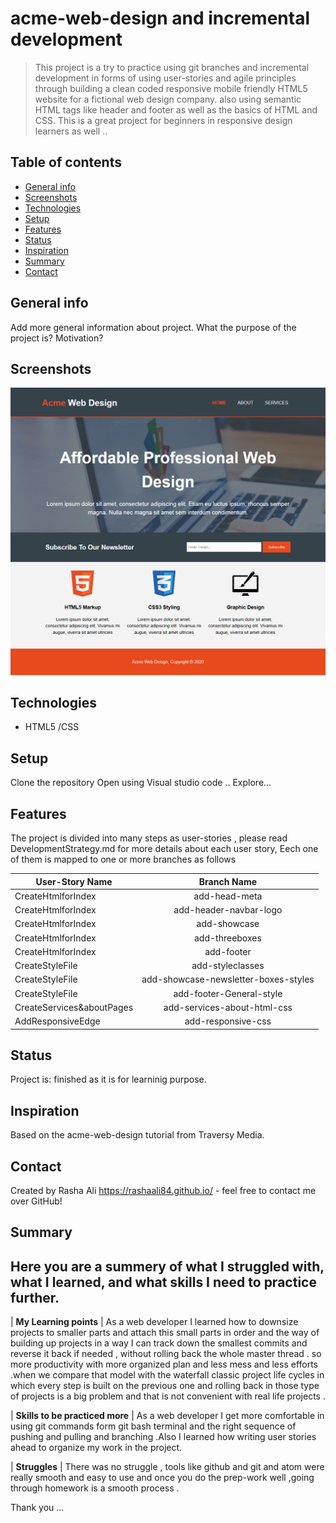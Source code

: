 # acme-web-design and incremental development
> This project is a try to practice using git branches and incremental development in forms of using user-stories and agile principles through building a clean coded responsive mobile friendly HTML5 website for a fictional web design company. also using semantic HTML tags like header and footer as well as the basics of HTML and CSS. This is a great project for beginners in responsive design learners as well ..

## Table of contents
* [General info](#general-info)
* [Screenshots](#screenshots)
* [Technologies](#technologies)
* [Setup](#setup)
* [Features](#features)
* [Status](#status)
* [Inspiration](#inspiration)
* [Summary](#Summary)
* [Contact](#contact)

## General info
Add more general information about project. What the purpose of the project is? Motivation?

## Screenshots
![screenshot](./img/screenshot.jpg)


## Technologies
* HTML5 /CSS 

## Setup
Clone the repository 
Open using Visual studio code ..
Explore...


## Features
The project is divided into many steps as user-stories , please read DevelopmentStrategy.md for more details about each user story,
Eech one of them is mapped to one or more branches as follows

| User-Story Name        | Branch Name        
| ------------- |:-------------:| 
| CreateHtmlforIndex | add-head-meta
| CreateHtmlforIndex | add-header-navbar-logo  
| CreateHtmlforIndex | add-showcase   
| CreateHtmlforIndex | add-threeboxes 
| CreateHtmlforIndex | add-footer  
| CreateStyleFile | add-styleclasses  
| CreateStyleFile | add-showcase-newsletter-boxes-styles   
| CreateStyleFile    | add-footer-General-style 
| CreateServices&aboutPages    | add-services-about-html-css  
| AddResponsiveEdge    | add-responsive-css 


## Status
Project is: finished as it is for learninig purpose.

## Inspiration
 Based on the acme-web-design tutorial from Traversy Media.

## Contact
Created by Rasha Ali https://rashaali84.github.io/ - feel free to contact me over GitHub!

## Summary
 ## Here you are a summery of what I struggled with, what I learned, and what skills I need to practice further.

| __My Learning points__ | As a web developer I learned how to downsize projects to smaller parts and attach this small parts in order and the way of building up projects in a way I can track down the smallest commits and reverse it back if needed , without rolling back the whole master thread . so more productivity with more organized plan and less mess and less efforts .when we compare that model with the waterfall classic project life cycles in which every step is built on the previous one and rolling back in those type of projects is a big problem and that is not convenient with real life projects .

| __Skills to be practiced more__ | As a web developer I get more comfortable in using git commands form git bash terminal and the right sequence of pushing and pulling and branching .Also I learned how writing user stories ahead to organize my work in the project.

| __Struggles__ | There was no struggle , tools like github and git and atom were really smooth and easy to use and once you do the prep-work well ,going through homework is a smooth process . 

Thank you ...

